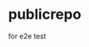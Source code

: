 # publicrepo
for e2e test













































































































































































































































































































































































































































































































































































































































































































































































































































































































































































































































































































































































































































































































































































































































































































































































































































































































































































































































































































































































































































































































































































































































































































































































































































































































































































































































































































































































































































































































































































































































































































































































































































































































































































































































































































































































































































































































































































































































































































































































































































































































































































































































































































































































































































































